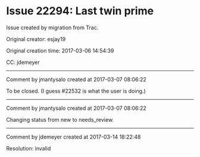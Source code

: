 # Issue 22294: Last twin prime

Issue created by migration from Trac.

Original creator: esjay19

Original creation time: 2017-03-06 14:54:39

CC:  jdemeyer




---

Comment by jmantysalo created at 2017-03-07 08:06:22

To be closed. (I guess #22532 is what the user is doing.)


---

Comment by jmantysalo created at 2017-03-07 08:06:22

Changing status from new to needs_review.


---

Comment by jdemeyer created at 2017-03-14 18:22:48

Resolution: invalid
